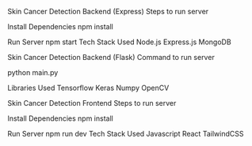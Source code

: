 
Skin Cancer Detection Backend (Express)
Steps to run server

Install Dependencies
npm install

Run Server
npm start
Tech Stack Used
Node.js
Express.js
MongoDB

Skin Cancer Detection Backend (Flask)
Command to run server

python main.py

Libraries Used
Tensorflow
Keras
Numpy
OpenCV

Skin Cancer Detection Frontend
Steps to run server

Install Dependencies
npm install

Run Server
npm run dev
Tech Stack Used
Javascript
React
TailwindCSS
